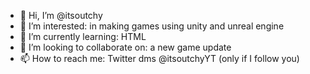 - 👋 Hi, I’m @itsoutchy
- 👀 I’m interested: in making games using unity and unreal engine
- 🌱 I’m currently learning: HTML
- 💞️ I’m looking to collaborate on: a new game update
- 📫 How to reach me: Twitter dms @itsoutchyYT (only if I follow you)

<!---
itsoutchy/itsoutchy is a ✨ special ✨ repository because its `README.md` (this file) appears on your GitHub profile.
You can click the Preview link to take a look at your changes.
--->

